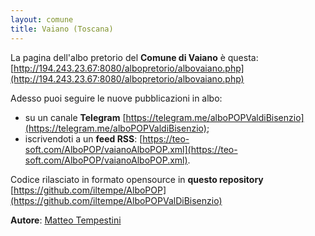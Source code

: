 ```yaml
---
layout: comune
title: Vaiano (Toscana)
---
```


La pagina dell'albo pretorio del **Comune di Vaiano** è questa: [http://194.243.23.67:8080/albopretorio/albovaiano.php](http://194.243.23.67:8080/albopretorio/albovaiano.php)

Adesso puoi seguire le nuove pubblicazioni in albo:

* su un canale **Telegram** [https://telegram.me/alboPOPValdiBisenzio](https://telegram.me/alboPOPValdiBisenzio);
* iscrivendoti a un **feed RSS**: [https://teo-soft.com/AlboPOP/vaianoAlboPOP.xml](https://teo-soft.com/AlboPOP/vaianoAlboPOP.xml).

Codice rilasciato in formato opensource in **questo repository** [https://github.com/iltempe/AlboPOP](https://github.com/iltempe/AlboPOPValDiBisenzio)

**Autore**: [Matteo Tempestini](https://twitter.com/il_tempe)
